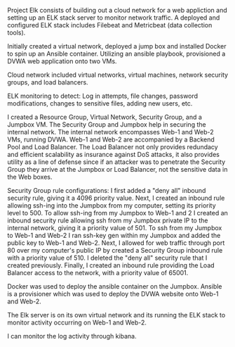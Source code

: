 Project Elk consists of building out a cloud network for a web appliction and setting up an ELK stack server to monitor network traffic. A deployed and configured ELK stack includes Filebeat and Metricbeat (data collection tools).

Initially created a virtual network, deployed a jump box and installed Docker to spin up an Ansible container. Utilizing an ansible playbook, provisioned a DVWA web application onto two VMs.

Cloud network included virtual networks, virtual machines, network security groups, and load balancers.

ELK monitoring to detect: Log in attempts, file changes, password modifications, changes to sensitive files, adding new users, etc. 

I created a Resource Group, Virtual Network, Security Group, and a Jumpbox VM. The Security Group and Jumpbox help in securing the internal network. The internal network encompasses Web-1 and Web-2 VMs, running DVWA. Web-1 and Web-2 are accompanied by a Backend Pool and Load Balancer. The Load Balancer not only provides redundacy and efficient scalability as insurance against DoS attacks, it also provides utility as a line of defense since if an attacker was to penetrate the Security Group they arrive at the Jumpbox or Load Balancer, not the sensitive data in the Web boxes. 

Security Group rule configurations: I first added a "deny all" inbound security rule, giving it a 4096 priority value. Next, I created an inbound rule allowing ssh-ing into the Jumpbox from my computer, setting its priority level to 500. To allow ssh-ing from my Jumpbox to Web-1 and 2 I created an inbound security rule allowing ssh from my Jumpbox private IP to the internal network, giving it a priority value of 501. To ssh from my Jumpbox to Web-1 and Web-2 I ran ssh-key gen within my Jumpbox and added the public key to Web-1 and Web-2. Next, I allowed for web traffic through port 80 over my computer's public IP by created a Security Group inbound rule with a priority value of 510. I deleted the "deny all" security rule that I created previously. Finally, I created an inbound rule providing the Load Balancer access to the network, with a priority value of 65001.

Docker was used to deploy the ansible container on the Jumpbox. Ansible is a provisioner which was used to deploy the DVWA website onto Web-1 and Web-2.

The Elk server is on its own virtual network and its running the ELK stack to monitor activity occurring on Web-1 and Web-2.

I can monitor the log activity through kibana.
